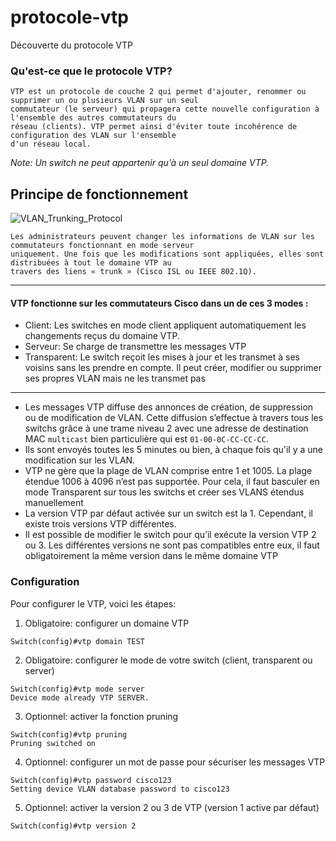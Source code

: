 # protocole-vtp
Découverte du protocole VTP

### Qu'est-ce que le protocole VTP?
```
VTP est un protocole de couche 2 qui permet d'ajouter, renommer ou supprimer un ou plusieurs VLAN sur un seul
commutateur (le serveur) qui propagera cette nouvelle configuration à l'ensemble des autres commutateurs du
réseau (clients). VTP permet ainsi d'éviter toute incohérence de configuration des VLAN sur l'ensemble
d'un réseau local.
```
*Note: Un switch ne peut appartenir qu’à un seul domaine VTP.*

## Principe de fonctionnement

![VLAN_Trunking_Protocol](https://user-images.githubusercontent.com/83721477/166197807-1caf86d7-b446-4690-b1ce-432ce881f5de.gif)

```
Les administrateurs peuvent changer les informations de VLAN sur les commutateurs fonctionnant en mode serveur
uniquement. Une fois que les modifications sont appliquées, elles sont distribuées à tout le domaine VTP au
travers des liens « trunk » (Cisco ISL ou IEEE 802.1Q).
```
<hr>

#### VTP fonctionne sur les commutateurs Cisco dans un de ces 3 modes :

* Client: Les switches en mode client appliquent automatiquement les changements reçus du domaine VTP.
* Serveur: Se charge de transmettre les messages VTP
* Transparent: Le switch reçoit les mises à jour et les transmet à ses voisins sans les prendre en compte. Il peut créer, modifier ou supprimer ses propres VLAN mais ne les transmet pas 
<hr>

* Les messages VTP diffuse des annonces de création, de suppression ou de modification de VLAN. Cette diffusion s’effectue à travers tous les switchs grâce à une trame niveau 2 avec une adresse de destination MAC `multicast` bien particulière qui est `01-00-0C-CC-CC-CC`. 
* Ils sont envoyés toutes les 5 minutes ou bien, à chaque fois qu'il y a une modification sur les VLAN.
* VTP ne gère que la plage de VLAN comprise entre 1 et 1005. La plage étendue 1006 à 4096 n’est pas supportée. Pour cela, il faut basculer en mode Transparent sur tous les switchs et créer ses VLANS étendus manuellement
* La version VTP par défaut activée sur un switch est la 1. Cependant, il existe trois versions VTP différentes.
* Il est possible de modifier le switch pour qu’il exécute la version VTP 2 ou 3. Les différentes versions ne sont pas compatibles entre eux, il faut obligatoirement la même version dans le même domaine VTP

### Configuration

Pour configurer le VTP, voici les étapes:

1. Obligatoire: configurer un domaine VTP
```
Switch(config)#vtp domain TEST
```
2. Obligatoire: configurer le mode de votre switch (client, transparent ou server)
```
Switch(config)#vtp mode server
Device mode already VTP SERVER.
```
3. Optionnel: activer la fonction pruning
```
Switch(config)#vtp pruning
Pruning switched on
```
4. Optionnel: configurer un mot de passe pour sécuriser les messages VTP
```
Switch(config)#vtp password cisco123
Setting device VLAN database password to cisco123
```
5. Optionnel: activer la version 2 ou 3 de VTP (version 1 active par défaut)
```
Switch(config)#vtp version 2
```
